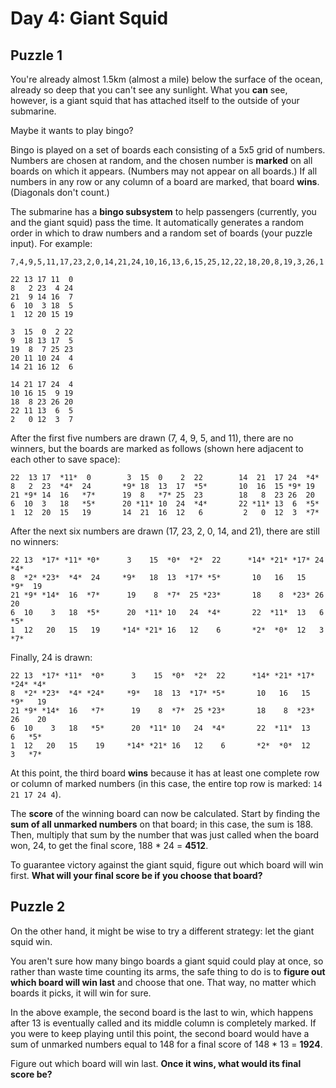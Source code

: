 # Day 4: Giant Squid

## Puzzle 1

You're already almost 1.5km (almost a mile) below the surface of the ocean, already so deep that you can't see any sunlight. What you **can** see, however, is a giant squid that has attached itself to the outside of your submarine.

Maybe it wants to play bingo?

Bingo is played on a set of boards each consisting of a 5x5 grid of numbers. Numbers are chosen at random, and the chosen number is **marked** on all boards on which it appears. (Numbers may not appear on all boards.) If all numbers in any row or any column of a board are marked, that board **wins**. (Diagonals don't count.)

The submarine has a **bingo subsystem** to help passengers (currently, you and the giant squid) pass the time. It automatically generates a random order in which to draw numbers and a random set of boards (your puzzle input). For example:

```
7,4,9,5,11,17,23,2,0,14,21,24,10,16,13,6,15,25,12,22,18,20,8,19,3,26,1

22 13 17 11  0
8   2 23  4 24
21  9 14 16  7
6  10  3 18  5
1  12 20 15 19

3  15  0  2 22
9  18 13 17  5
19  8  7 25 23
20 11 10 24  4
14 21 16 12  6

14 21 17 24  4
10 16 15  9 19
18  8 23 26 20
22 11 13  6  5
2   0 12  3  7
```

After the first five numbers are drawn (7, 4, 9, 5, and 11), there are no winners, but the boards are marked as follows (shown here adjacent to each other to save space):

```
22  13 17  *11*  0        3  15  0    2  22        14  21  17 24  *4*
8   2  23  *4*  24       *9* 18  13  17  *5*       10  16  15 *9* 19
21 *9* 14  16   *7*      19  8   *7* 25  23        18   8  23 26  20
6  10  3   18   *5*      20 *11* 10  24  *4*       22 *11* 13  6  *5*
1  12  20  15   19       14  21  16  12   6         2   0  12  3  *7*
```

After the next six numbers are drawn (17, 23, 2, 0, 14, and 21), there are still no winners:

```
22 13  *17* *11* *0*      3    15  *0*  *2*  22      *14* *21* *17* 24  *4*
8  *2* *23*  *4*  24     *9*   18  13  *17* *5*       10   16   15  *9*  19
21 *9* *14*  16  *7*      19    8  *7*  25 *23*       18    8  *23* 26   20
6  10    3   18  *5*      20  *11* 10   24  *4*       22  *11*  13   6  *5*
1  12   20   15   19     *14* *21* 16   12    6       *2*  *0*  12   3  *7*
```

Finally, 24 is drawn:

```
22 13  *17* *11*  *0*      3    15  *0*  *2*  22      *14* *21* *17* *24* *4*
8  *2* *23*  *4* *24*     *9*   18  13  *17* *5*       10   16   15  *9*   19
21 *9* *14*  16   *7*      19    8  *7*  25 *23*       18    8  *23* 26    20
6  10    3   18   *5*      20  *11* 10   24  *4*       22  *11*  13   6   *5*
1  12   20   15    19     *14* *21* 16   12    6       *2*  *0*  12   3   *7*
```

At this point, the third board **wins** because it has at least one complete row or column of marked numbers (in this case, the entire top row is marked: `14 21 17 24 4`).

The **score** of the winning board can now be calculated. Start by finding the **sum of all unmarked numbers** on that board; in this case, the sum is 188. Then, multiply that sum by the number that was just called when the board won, 24, to get the final score, 188 * 24 = **4512**.

To guarantee victory against the giant squid, figure out which board will win first. **What will your final score be if you choose that board?**

## Puzzle 2

On the other hand, it might be wise to try a different strategy: let the giant squid win.

You aren't sure how many bingo boards a giant squid could play at once, so rather than waste time counting its arms, the safe thing to do is to **figure out which board will win last** and choose that one. That way, no matter which boards it picks, it will win for sure.

In the above example, the second board is the last to win, which happens after 13 is eventually called and its middle column is completely marked. If you were to keep playing until this point, the second board would have a sum of unmarked numbers equal to 148 for a final score of 148 * 13 = **1924**.

Figure out which board will win last. **Once it wins, what would its final score be?**
